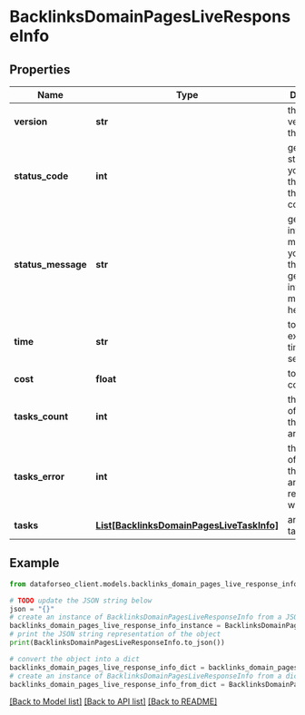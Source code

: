 # BacklinksDomainPagesLiveResponseInfo


## Properties

Name | Type | Description | Notes
------------ | ------------- | ------------- | -------------
**version** | **str** | the current version of the API | [optional] 
**status_code** | **int** | general status code you can find the full list of the response codes here | [optional] 
**status_message** | **str** | general informational message you can find the full list of general informational messages here | [optional] 
**time** | **str** | total execution time, seconds | [optional] 
**cost** | **float** | total tasks cost, USD | [optional] 
**tasks_count** | **int** | the number of tasks in the tasks array | [optional] 
**tasks_error** | **int** | the number of tasks in the tasks array returned with an error | [optional] 
**tasks** | [**List[BacklinksDomainPagesLiveTaskInfo]**](BacklinksDomainPagesLiveTaskInfo.md) | array of tasks | [optional] 

## Example

```python
from dataforseo_client.models.backlinks_domain_pages_live_response_info import BacklinksDomainPagesLiveResponseInfo

# TODO update the JSON string below
json = "{}"
# create an instance of BacklinksDomainPagesLiveResponseInfo from a JSON string
backlinks_domain_pages_live_response_info_instance = BacklinksDomainPagesLiveResponseInfo.from_json(json)
# print the JSON string representation of the object
print(BacklinksDomainPagesLiveResponseInfo.to_json())

# convert the object into a dict
backlinks_domain_pages_live_response_info_dict = backlinks_domain_pages_live_response_info_instance.to_dict()
# create an instance of BacklinksDomainPagesLiveResponseInfo from a dict
backlinks_domain_pages_live_response_info_from_dict = BacklinksDomainPagesLiveResponseInfo.from_dict(backlinks_domain_pages_live_response_info_dict)
```
[[Back to Model list]](../README.md#documentation-for-models) [[Back to API list]](../README.md#documentation-for-api-endpoints) [[Back to README]](../README.md)


